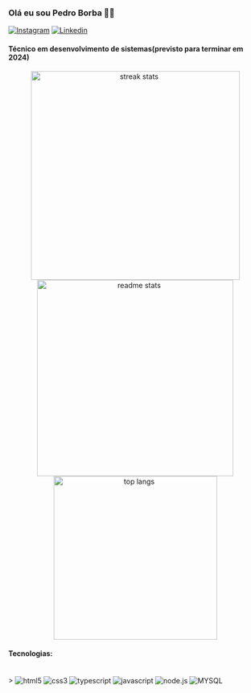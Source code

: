 
### Olá eu sou Pedro Borba 🖐🏾

[![Instagram](https://img.shields.io/badge/Instagram-E4405F?style=for-the-badge&logo=instagram&logoColor=white)](https://www.instagram.com/negoprets?igsh=ejVhaHI0ZzRreGpm)
[![Linkedin](https://img.shields.io/badge/LinkedIn-0077B5?style=for-the-badge&logo=linkedin&logoColor=white)](https://www.linkedin.com/in/pedro-henrique-borba-de-quadros-0b7ba6268/)


#### Técnico em desenvolvimento de sistemas(previsto para terminar em 2024)

<div align=center>
  <img width=415 src="https://github-readme-streak-stats-salesp07.vercel.app/?user=PedroHBorba&count_private=true&theme=react&border_radius=10" alt="streak stats"/>
  <img width=390 src="https://github-readme-stats-salesp07.vercel.app/api?username=PedroHBorba&count_private=true&show_icons=true&theme=react&rank_icon=github&border_radius=10" alt="readme stats" />
  <br/>
  <img width=325 align="center" src="https://github-readme-stats-salesp07.vercel.app/api/top-langs/?username=PedroHBorba&hide=HTML&langs_count=8&layout=compact&theme=react&border_radius=10&size_weight=0.5&count_weight=0.5&exclude_repo=github-readme-stats" alt="top langs" />
</div>

#### Tecnologias:

<div style="display: inline_block"><br/>>
 <img align="center" alt="html5" src="https://img.shields.io/badge/HTML-239120?style=for-the-badge&logo=html5&logoColor=white"/>
 <img align="center" alt="css3" src="https://img.shields.io/badge/CSS-239120?&style=for-the-badge&logo=css3&logoColor=white"/>
 <img align="center" alt="typescript" src="https://img.shields.io/badge/TypeScript-007ACC?style=for-the-badge&logo=typescript&logoColor=white"/>
 <img align="center" alt="javascript" src="https://img.shields.io/badge/JavaScript-F7DF1E?style=for-the-badge&logo=javascript&logoColor=black"/>
  <img align="center" alt="node.js" src="https://img.shields.io/badge/Node.js-43853D?style=for-the-badge&logo=node.js&logoColor=white"/>
  <img align="center" alt="MYSQL" src="https://img.shields.io/badge/MySQL-00000F?style=for-the-badge&logo=mysql&logoColor=white"/>



</div>
